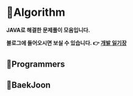 # :pushpin:Algorithm

**JAVA로 해결한 문제풀이 모음입니다.**

**블로그에 들어오시면 보실 수 있습니다.   :point_right:   [개발 일기장](https://you-ji.tistory.com/)**

## :paperclip:Programmers

## :paperclip:BaekJoon

